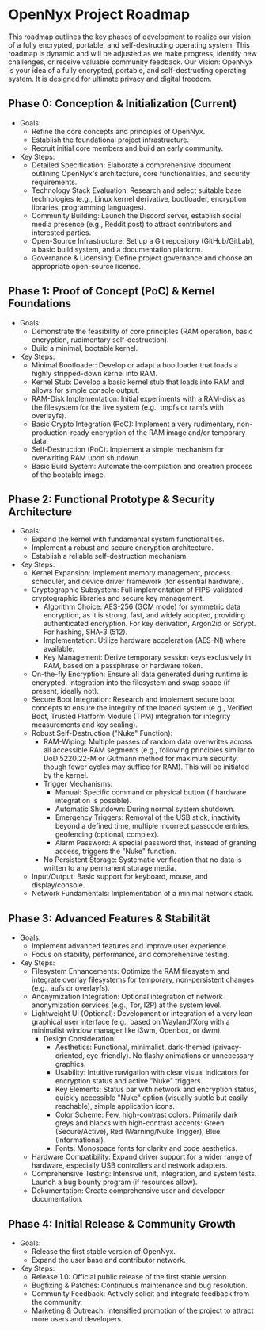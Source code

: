 # OpenNyx Project Roadmap
This roadmap outlines the key phases of development to realize our vision of a fully encrypted, portable, and self-destructing operating system. This roadmap is dynamic and will be adjusted as we make progress, identify new challenges, or receive valuable community feedback.
Our Vision: OpenNyx is your idea of a fully encrypted, portable, and self-destructing operating system. It is designed for ultimate privacy and digital freedom.
## Phase 0: Conception & Initialization (Current)
 * Goals:
   * Refine the core concepts and principles of OpenNyx.
   * Establish the foundational project infrastructure.
   * Recruit initial core members and build an early community.
 * Key Steps:
   * Detailed Specification: Elaborate a comprehensive document outlining OpenNyx's architecture, core functionalities, and security requirements.
   * Technology Stack Evaluation: Research and select suitable base technologies (e.g., Linux kernel derivative, bootloader, encryption libraries, programming languages).
   * Community Building: Launch the Discord server, establish social media presence (e.g., Reddit post) to attract contributors and interested parties.
   * Open-Source Infrastructure: Set up a Git repository (GitHub/GitLab), a basic build system, and a documentation platform.
   * Governance & Licensing: Define project governance and choose an appropriate open-source license.
## Phase 1: Proof of Concept (PoC) & Kernel Foundations
 * Goals:
   * Demonstrate the feasibility of core principles (RAM operation, basic encryption, rudimentary self-destruction).
   * Build a minimal, bootable kernel.
 * Key Steps:
   * Minimal Bootloader: Develop or adapt a bootloader that loads a highly stripped-down kernel into RAM.
   * Kernel Stub: Develop a basic kernel stub that loads into RAM and allows for simple console output.
   * RAM-Disk Implementation: Initial experiments with a RAM-disk as the filesystem for the live system (e.g., tmpfs or ramfs with overlayfs).
   * Basic Crypto Integration (PoC): Implement a very rudimentary, non-production-ready encryption of the RAM image and/or temporary data.
   * Self-Destruction (PoC): Implement a simple mechanism for overwriting RAM upon shutdown.
   * Basic Build System: Automate the compilation and creation process of the bootable image.
## Phase 2: Functional Prototype & Security Architecture
 * Goals:
   * Expand the kernel with fundamental system functionalities.
   * Implement a robust and secure encryption architecture.
   * Establish a reliable self-destruction mechanism.
 * Key Steps:
   * Kernel Expansion: Implement memory management, process scheduler, and device driver framework (for essential hardware).
   * Cryptographic Subsystem: Full implementation of FIPS-validated cryptographic libraries and secure key management.
     * Algorithm Choice: AES-256 (GCM mode) for symmetric data encryption, as it is strong, fast, and widely adopted, providing authenticated encryption. For key derivation, Argon2id or Scrypt. For hashing, SHA-3 (512).
     * Implementation: Utilize hardware acceleration (AES-NI) where available.
     * Key Management: Derive temporary session keys exclusively in RAM, based on a passphrase or hardware token.
   * On-the-fly Encryption: Ensure all data generated during runtime is encrypted. Integration into the filesystem and swap space (if present, ideally not).
   * Secure Boot Integration: Research and implement secure boot concepts to ensure the integrity of the loaded system (e.g., Verified Boot, Trusted Platform Module (TPM) integration for integrity measurements and key sealing).
   * Robust Self-Destruction ("Nuke" Function):
     * RAM-Wiping: Multiple passes of random data overwrites across all accessible RAM segments (e.g., following principles similar to DoD 5220.22-M or Gutmann method for maximum security, though fewer cycles may suffice for RAM). This will be initiated by the kernel.
     * Trigger Mechanisms:
       * Manual: Specific command or physical button (if hardware integration is possible).
       * Automatic Shutdown: During normal system shutdown.
       * Emergency Triggers: Removal of the USB stick, inactivity beyond a defined time, multiple incorrect passcode entries, geofencing (optional, complex).
       * Alarm Password: A special password that, instead of granting access, triggers the "Nuke" function.
     * No Persistent Storage: Systematic verification that no data is written to any permanent storage media.
   * Input/Output: Basic support for keyboard, mouse, and display/console.
   * Network Fundamentals: Implementation of a minimal network stack.
## Phase 3: Advanced Features & Stabilität
 * Goals:
   * Implement advanced features and improve user experience.
   * Focus on stability, performance, and comprehensive testing.
 * Key Steps:
   * Filesystem Enhancements: Optimize the RAM filesystem and integrate overlay filesystems for temporary, non-persistent changes (e.g., aufs or overlayfs).
   * Anonymization Integration: Optional integration of network anonymization services (e.g., Tor, I2P) at the system level.
   * Lightweight UI (Optional): Development or integration of a very lean graphical user interface (e.g., based on Wayland/Xorg with a minimalist window manager like i3wm, Openbox, or dwm).
     * Design Consideration:
       * Aesthetics: Functional, minimalist, dark-themed (privacy-oriented, eye-friendly). No flashy animations or unnecessary graphics.
       * Usability: Intuitive navigation with clear visual indicators for encryption status and active "Nuke" triggers.
       * Key Elements: Status bar with network and encryption status, quickly accessible "Nuke" option (visually subtle but easily reachable), simple application icons.
       * Color Scheme: Few, high-contrast colors. Primarily dark greys and blacks with high-contrast accents: Green (Secure/Active), Red (Warning/Nuke Trigger), Blue (Informational).
       * Fonts: Monospace fonts for clarity and code aesthetics.
   * Hardware Compatibility: Expand driver support for a wider range of hardware, especially USB controllers and network adapters.
   * Comprehensive Testing: Intensive unit, integration, and system tests. Launch a bug bounty program (if resources allow).
   * Dokumentation: Create comprehensive user and developer documentation.
## Phase 4: Initial Release & Community Growth
 * Goals:
   * Release the first stable version of OpenNyx.
   * Expand the user base and contributor network.
 * Key Steps:
   * Release 1.0: Official public release of the first stable version.
   * Bugfixing & Patches: Continuous maintenance and bug resolution.
   * Community Feedback: Actively solicit and integrate feedback from the community.
   * Marketing & Outreach: Intensified promotion of the project to attract more users and developers.
